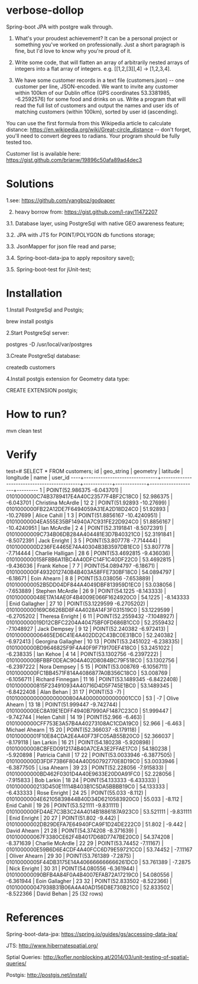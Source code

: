 # verbose-dollop
Spring-boot JPA with postgre walk through.

1. What's your proudest achievement? It can be a personal project or something you've worked on professionally. Just a short paragraph is fine, but I'd love to know why you're proud of it.
 
2. Write some code, that will flatten an array of arbitrarily nested arrays of integers into a flat array of integers. e.g. [[1,2,[3]],4] -> [1,2,3,4]. 
 
3. We have some customer records in a text file (customers.json) -- one customer per line, JSON-encoded. We want to invite any customer within 100km of our Dublin office (GPS coordinates 53.3381985, -6.2592576) for some food and drinks on us. Write a program that will read the full list of customers and output the names and user ids of matching customers (within 100km), sorted by user id (ascending).
 
You can use the first formula from this Wikipedia article to calculate distance: https://en.wikipedia.org/wiki/Great-circle_distance -- don't forget, you'll need to convert degrees to radians. Your program should be fully tested too.
 
Customer list is available here: https://gist.github.com/brianw/19896c50afa89ad4dec3 

# Solutions

1.see: https://github.com/yangboz/godpaper

2. heavy borrow from: https://gist.github.com/l-ray/11472207

3.1. Database layer, using PostgreSql with native GEO awareness feature;

3.2. JPA with JTS for POINT/POLYGON db functions storage;

3.3. JsonMapper for json file read and parse;

3.4. Spring-boot-data-jpa to apply repository save();

3.5. Spring-boot-test for jUnit-test;

# Installation

1.Install PostgreSql and Postgis;

brew install postgis

2.Start PostgreSql server:

postgres -D /usr/local/var/postgres

3.Create PostgreSql database:

createdb customers

4.Install postgis extension for Geometry data type:

CREATE EXTENSION postgis;

# How to run?

mvn clean test


# Verify

test=# SELECT * FROM customers;
 id |          geo_string           |                  geometry                  |  latitude  |  longitude  |        name        | user_id
----+-------------------------------+--------------------------------------------+------------+-------------+--------------------+---------
  1 | POINT(52.986375 -6.043701)    | 0101000000C74B3789417E4A40C23577F4BF2C18C0 |  52.986375 |   -6.043701 | Christina McArdle  |      12
  2 | POINT(51.92893 -10.27699)     | 0101000000FB22A12DE7F6494059A31EA2D18D24C0 |   51.92893 |   -10.27699 | Alice Cahill       |       1
  3 | POINT(51.8856167 -10.4240951) | 01010000004EA555E35BF14940A7C931FE22D924C0 | 51.8856167 | -10.4240951 | Ian McArdle        |       2
  4 | POINT(52.3191841 -8.5072391)  | 01010000009C734B06DB284A404481E3D7B40321C0 | 52.3191841 |  -8.5072391 | Jack Enright       |       3
  5 | POINT(53.807778 -7.714444)    | 0101000000D236FE4465E74A40304B3B3597DB1EC0 |  53.807778 |   -7.714444 | Charlie Halligan   |      28
  6 | POINT(53.4692815 -9.436036)   | 0101000000158F8B6A11BC4A40DFC14F1C40DF22C0 | 53.4692815 |   -9.436036 | Frank Kehoe        |       7
  7 | POINT(54.0894797 -6.18671)    | 0101000000F4932012740B4B403A58FFE730BF18C0 | 54.0894797 |    -6.18671 | Eoin Ahearn        |       8
  8 | POINT(53.038056 -7.653889)    | 010100000052B5DD04DF844A4049DBF813959D1EC0 |  53.038056 |   -7.653889 | Stephen McArdle    |      26
  9 | POINT(54.1225 -8.143333)      | 010100000048E17A14AE0F4B4009E066F1624920C0 |    54.1225 |   -8.143333 | Enid Gallagher     |      27
 10 | POINT(53.1229599 -6.2705202)  | 0101000000169C6626BD8F4A4028A14F3F031519C0 | 53.1229599 |  -6.2705202 | Theresa Enright    |       6
 11 | POINT(52.2559432 -7.1048927)  | 010100000019D12CBFC2204A40475BF0FD686B1CC0 | 52.2559432 |  -7.1048927 | Jack Dempsey       |       9
 12 | POINT(52.240382 -6.972413)    | 010100000006465ED6C41E4A402DD2C43BC0E31BC0 |  52.240382 |   -6.972413 | Georgina Gallagher |      10
 13 | POINT(53.2451022 -6.238335)   | 0101000000BD9646825F9F4A40F9F719170EF418C0 | 53.2451022 |   -6.238335 | Ian Kehoe          |       4
 14 | POINT(53.1302756 -6.2397222)  | 0101000000BFBBF0DEAC904A402D8084BC79F518C0 | 53.1302756 |  -6.2397222 | Nora Dempsey       |       5
 15 | POINT(53.008769 -6.1056711)   | 0101000000FC1BB4571F814A4086877A0B356C18C0 |  53.008769 |  -6.1056711 | Richard Finnegan   |      11
 16 | POINT(53.1489345 -6.8422408)  | 0101000000815F234910934A40716D4D5F745E1BC0 | 53.1489345 |  -6.8422408 | Alan Behan         |      31
 17 | POINT(53 -7)                  | 01010000000000000000804A400000000000001CC0 |         53 |          -7 | Olive Ahearn       |      13
 18 | POINT(51.999447 -9.742744)    | 0101000000EC8A19E1EDFF4940B7990AF1487C23C0 |  51.999447 |   -9.742744 | Helen Cahill       |      14
 19 | POINT(52.966 -6.463)          | 0101000000CFF753E3A57B4A40273108AC1CDA19C0 |     52.966 |      -6.463 | Michael Ahearn     |      15
 20 | POINT(52.366037 -8.179118)    | 01010000001F10E84CDA2E4A40F73FC05AB55B20C0 |  52.366037 |   -8.179118 | Ian Larkin         |      16
 21 | POINT(54.180238 -5.920898)    | 01010000008CBFED0912174B40A7CEA3E2FFAE17C0 |  54.180238 |   -5.920898 | Patricia Cahill    |      17
 22 | POINT(53.0033946 -6.3877505)  | 0101000000D3FDF73B6F804A40D50792770E8D19C0 | 53.0033946 |  -6.3877505 | Lisa Ahearn        |      39
 23 | POINT(52.228056 -7.915833)    | 01010000000BD462F0301D4A40E9633E20D0A91FC0 |  52.228056 |   -7.915833 | Bob Larkin         |      18
 24 | POINT(54.133333 -6.433333)    | 0101000000213D450E11114B403B1C5DA5BBBB19C0 |  54.133333 |   -6.433333 | Rose Enright       |      24
 25 | POINT(55.033 -8.112)          | 01010000004E62105839844B40D34D6210583920C0 |     55.033 |      -8.112 | Enid Cahill        |      19
 26 | POINT(53.521111 -9.831111)    | 0101000000FD4AE7C3B3C24A4014B1886187A923C0 |  53.521111 |   -9.831111 | Enid Enright       |      20
 27 | POINT(51.802 -9.442)          | 01010000002DB29DEFA7E64940FCA9F1D24DE222C0 |     51.802 |      -9.442 | David Ahearn       |      21
 28 | POINT(54.374208 -8.371639)    | 010100000067F3380CE62F4B4017D68D7747BE20C0 |  54.374208 |   -8.371639 | Charlie McArdle    |      22
 29 | POINT(53.74452 -7.11167)      | 0101000000E59B6D6E4CDF4A40FCC6D79E59721CC0 |   53.74452 |    -7.11167 | Oliver Ahearn      |      29
 30 | POINT(53.761389 -7.2875)      | 01010000005F44DB3175E14A406666666666261DC0 |  53.761389 |     -7.2875 | Nick Enright       |      30
 31 | POINT(54.080556 -6.361944)    | 010100000090BFB4A84F0A4B4007EFAB72A17219C0 |  54.080556 |   -6.361944 | Eoin Gallagher     |      23
 32 | POINT(52.833502 -8.522366)    | 010100000047938B31B06A4A40AD156D8E730B21C0 |  52.833502 |   -8.522366 | David Behan        |      25
(32 rows)


# References

Spring-boot-data-jpa: https://spring.io/guides/gs/accessing-data-jpa/

JTS: http://www.hibernatespatial.org/

Sptial Queries: http://kofler.nonblocking.at/2014/03/unit-testing-of-spatial-queries/

Postgis: http://postgis.net/install/
